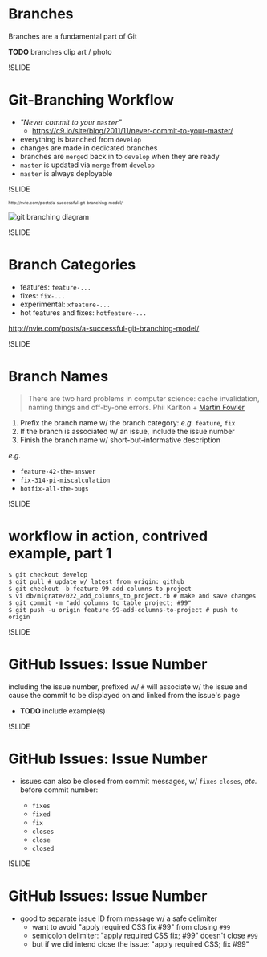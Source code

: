 
# Branches

Branches are a fundamental part of Git

**TODO** branches clip art / photo

!SLIDE

# Git-Branching Workflow

- *"Never commit to your `master`"*
  - https://c9.io/site/blog/2011/11/never-commit-to-your-master/
- everything is branched from `develop`
- changes are made in dedicated branches
- branches are `merge`d back in to `develop` when they are ready
- `master` is updated via `merge` from `develop`
- `master` is always deployable

!SLIDE

<span style="font-size:0.6em;">
  http://nvie.com/posts/a-successful-git-branching-model/
</span>

![git branching diagram](img/git-branching.png)


!SLIDE

# Branch Categories

- features: `feature-...`
- fixes: `fix-...`
- experimental: `xfeature-...`
- hot features and fixes: `hotfeature-...`

http://nvie.com/posts/a-successful-git-branching-model/

!SLIDE

# Branch Names

> There are two hard problems in computer science: cache invalidation, naming things and off-by-one errors. Phil Karlton + [Martin Fowler](http://martinfowler.com/bliki/TwoHardThings.html)

1. Prefix the branch name w/ the branch category: *e.g.* `feature`, `fix`
1. If the branch is associated w/ an issue, include the issue number
1. Finish the branch name w/ short-but-informative description

*e.g.*

- `feature-42-the-answer`
- `fix-314-pi-miscalculation`
- `hotfix-all-the-bugs`

!SLIDE

# workflow in action, contrived example, part 1

```
$ git checkout develop
$ git pull # update w/ latest from origin: github
$ git checkout -b feature-99-add-columns-to-project
$ vi db/migrate/022_add_columns_to_project.rb # make and save changes
$ git commit -m "add columns to table project; #99"
$ git push -u origin feature-99-add-columns-to-project # push to origin
```

!SLIDE

# GitHub Issues: Issue Number

including the issue number, prefixed w/ `#` will associate w/ the issue and cause the commit to be displayed on and linked from the issue's page

- **TODO** include example(s)

!SLIDE

# GitHub Issues: Issue Number

- issues can also be closed from commit messages, w/ `fixes` `closes`, *etc.* before commit number:

  - `fixes`
  - `fixed`
  - `fix`
  - `closes`
  - `close`
  - `closed`

!SLIDE

# GitHub Issues: Issue Number

- good to separate issue ID from message w/ a safe delimiter
  - want to avoid "apply required CSS fix #99" from closing `#99`
  - semicolon delimiter: "apply required CSS fix; #99" doesn't close `#99`
  - but if we did intend close the issue: "apply required CSS; fix #99"
